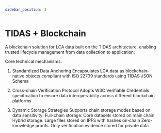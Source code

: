 ```yaml
---
sidebar_position: 1
---
```


# TIDAS + Blockchain

A blockchain solution for LCA data built on the TIDAS architecture, enabling trusted lifecycle management from data collection to application:

Core technical mechanisms:

1. Standardized Data Anchoring
Encapsulates LCA data as blockchain-native objects compliant with ISO 22739 standards using TIDAS JSON Schema

2. Cross-chain Verification Protocol
Adopts W3C Verifiable Credentials specification to ensure data interoperability across different blockchain platforms

3. Dynamic Storage Strategies
Supports chain storage modes based on data sensitivity:
    Full-chain storage: Core datasets stored on main chain
    Hybrid storage: Large files stored on IPFS with hashes on-chain
    Zero-knowledge proofs: Only verification evidence stored for private data
